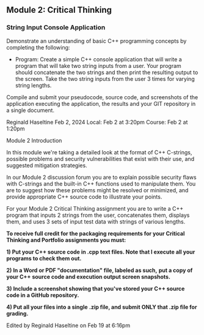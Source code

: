 ## Module 2: Critical Thinking

### String Input Console Application

Demonstrate an understanding of basic C++ programming concepts by completing the following:

- Program: Create a simple C++ console application that will write a program that will take two string inputs from a user. Your program should concatenate the two strings and then print the resulting output to the screen. Take the two string inputs from the user 3 times for varying string lengths.

Compile and submit your pseudocode, source code, and screenshots of the application executing the application, the results and your GIT repository in a single document.

Reginald Haseltine
Feb 2, 2024 Local: Feb 2 at 3:20pm
Course: Feb 2 at 1:20pm

Module 2 Introduction

In this module we're taking a detailed look at the format of C++ C-strings, possible problems and security vulnerabilities that exist with their use, and suggested mitigation strategies.

In our Module 2 discussion forum you are to explain possible security flaws with C-strings and the built-in C++ functions used to manipulate them. You are to suggest how these problems might be resolved or minimized, and provide appropriate C++ source code to illustrate your points.

For your Module 2 Critical Thinking assignment you are to write a C++ program that inputs 2 strings from the user, concatenates them, displays them, and uses 3 sets of input test data with strings of various lengths.

**To receive full credit for the packaging requirements for your Critical Thinking and Portfolio assignments you must:**

**1) Put your C++ source code in .cpp text files. Note that I execute all your programs to check them out.**

**2) In a Word or PDF "documentation" file, labeled as such,** **put a copy of your C++ source code and execution output screen snapshots.**

**3) Include a screenshot showing that you've stored your C++ source code in a GitHub repository.**

**4) Put all your files into a single** **.zip file, and submit ONLY that .zip file for grading.**

Edited by Reginald Haseltine on Feb 19 at 6:16pm

